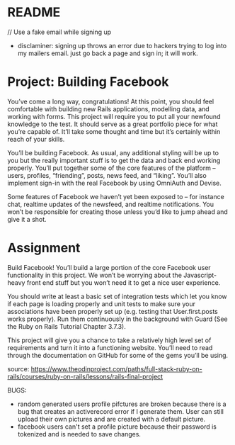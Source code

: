 # README
// Use a fake email while signing up
* disclaminer: signing up throws an error due to hackers trying to log into my mailers email. just go back a page and sign in; it will work.

# Project: Building Facebook
You’ve come a long way, congratulations! At this point, you should feel comfortable with building new Rails applications, modelling data, and working with forms. This project will require you to put all your newfound knowledge to the test. It should serve as a great portfolio piece for what you’re capable of. It’ll take some thought and time but it’s certainly within reach of your skills.

You’ll be building Facebook. As usual, any additional styling will be up to you but the really important stuff is to get the data and back end working properly. You’ll put together some of the core features of the platform – users, profiles, “friending”, posts, news feed, and “liking”. You’ll also implement sign-in with the real Facebook by using OmniAuth and Devise.

Some features of Facebook we haven’t yet been exposed to – for instance chat, realtime updates of the newsfeed, and realtime notifications. You won’t be responsible for creating those unless you’d like to jump ahead and give it a shot.

# Assignment
Build Facebook! You’ll build a large portion of the core Facebook user functionality in this project. We won’t be worrying about the Javascript-heavy front end stuff but you won’t need it to get a nice user experience.

You should write at least a basic set of integration tests which let you know if each page is loading properly and unit tests to make sure your associations have been properly set up (e.g. testing that User.first.posts works properly). Run them continuously in the background with Guard (See the Ruby on Rails Tutorial Chapter 3.7.3).

This project will give you a chance to take a relatively high level set of requirements and turn it into a functioning website. You’ll need to read through the documentation on GitHub for some of the gems you’ll be using.

source: https://www.theodinproject.com/paths/full-stack-ruby-on-rails/courses/ruby-on-rails/lessons/rails-final-project

BUGS:
* random generated users profile pifctures are broken because there is a bug that creates an activerecord error if I generate them. User can still upload their own pictures and are created with a default picture.
* facebook users can't set a profile picture because their password is tokenized and is needed to save changes.
